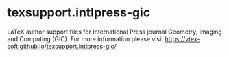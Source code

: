 # texsupport.intlpress-gic
LaTeX author support files for International Press journal Geometry, Imaging and Computing (GIC). For more information please visit https://vtex-soft.github.io/texsupport.intlpress-gic/

